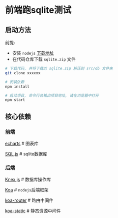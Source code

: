 # 前端跑sqlite测试

## 启动方法

前提: 
- 安装 `nodejs` [下载地址](https://nodejs.org/)
- 在代码仓库下载 `sqlite.zip` 文件

```bash
# 下载代码, 并将下载的 sqlite.zip 解压到 src/db 文件夹
git clone xxxxxx

# 安装依赖
npm install

# 启动项目, 命令行会输出项目地址, 请在浏览器中打开
npm start
```

## 核心依赖

### 前端
[echarts](https://echarts.apache.org/zh) # 图表库

[SQL.js](https://sql.js.org/) # sqlite数据库


### 后端

[Knex.js](https://knexjs.org/) # 数据库操作库

[Koa](https://github.com/koajs/koa) # `nodejs`后端框架

[koa-router](https://github.com/koajs/router) # 路由中间件

[koa-static](https://github.com/koajs/static) # 静态资源中间件
